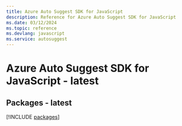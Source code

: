 ```yaml
---
title: Azure Auto Suggest SDK for JavaScript
description: Reference for Azure Auto Suggest SDK for JavaScript
ms.date: 03/12/2024
ms.topic: reference
ms.devlang: javascript
ms.service: autosuggest
---
```

# Azure Auto Suggest SDK for JavaScript - latest
## Packages - latest
[!INCLUDE [packages](auto-suggest-index.md)]